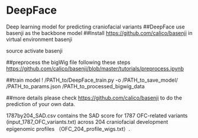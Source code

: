 # DeepFace
Deep learning model for predicting craniofacial variants
##DeepFace use basenji as the backbone model 
##Install https://github.com/calico/basenji in virtual environment basenji

source activate basenji

##preprocess the bigWig file following these steps https://github.com/calico/basenji/blob/master/tutorials/preprocess.ipynb

##train model 
! /PATH_to/DeepFace_train.py -o /PATH_to_save_model/ /PATH_to_params.json /PATH_to_processed_bigwig_data

##more details please check https://github.com/calico/basenji to do the prediction of your own data.

1787by204_SAD.csv contains the SAD score for 1787 OFC-related variants (input_1787_OFC_variants.txt) across 204 craniofacial development epigenomic profiles （OFC_204_profile_wigs.txt）.

